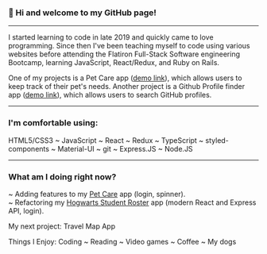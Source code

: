 ### 👋 Hi and welcome to my GitHub page!
***
I started learning to code in late 2019 and quickly came to love programming. Since then I've been teaching myself to code using various websites before attending the Flatiron Full-Stack Software engineering Bootcamp, learning JavaScript, React/Redux, and Ruby on Rails.

One of my projects is a Pet Care app ([demo link](https://pet-careapp.herokuapp.com/)), which allows users to keep track of their pet's needs. Another project is a Github Profile finder app ([demo link](https://github-finder-rho-ashy.vercel.app/)), which allows users to search GitHub profiles.
***

### I'm comfortable using:
HTML5/CSS3 ~ JavaScript ~ React ~ Redux ~ TypeScript ~ styled-components ~ Material-UI ~ git ~ Express.JS ~ Node.JS

***

### What am I doing right now?

~ Adding features to my [Pet Care](https://github.com/catwhitmer/petCare) app (login, spinner). <br>
~ Refactoring my [Hogwarts Student Roster](https://github.com/catwhitmer/students-js-frontend) app (modern React and Express API, login). <br>

My next project: Travel Map App <br>

Things I Enjoy:
Coding ~ Reading ~ Video games ~ Coffee ~ My dogs

